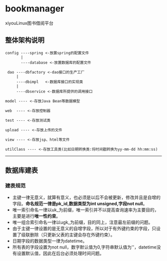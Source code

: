 # bookmanager
xiyouLinux图书借阅平台

## 整体架构说明

```
config ----spring <-放置spring的配置文件  
       | 
       ----database <-放置数据库的配置文件  

 dao ----dbfactory <-dao接口的生产工厂  
     |
     ----dbimpl   <-数据库接口的实现类  
     |
     ----dbservice <-数据库所提供的调用接口  

model ---- <-存放Java Bean等数据模型  

web  ---- <-存放控制器  

test ---- <-存放测试类  

upload ---- <-存放上传的文件  

view ---- <-存放jsp、html等文件

utilClass ---- <-存放工具类(比如日期转换类:将时间戳转换为yy-mm-dd hh:mm:ss)
```
---
## 数据库建表
### 建表规范
- 主键一律无意义，就算有意义，也必须是以后不会被更新，修改并且是自增的字段。**命名规范一律是pk_id,数据类型为int unsigned,字段not null**。
- 唯一索引命名一律以uk_为前缀，唯一索引并不以提高查询速率为主要目的，主要是进行**唯一性约束**。
- 唯一组合索引命名一律以ugk_为前缀，目的同上，注意最左前缀的问题。
- 由于主键一律设置的是无意义的自增字段，所以对于有外键约束的字段，只设置了级联删除（只更新父表的主键会存在外键约束）。
- 日期字段的数据类型一律为datetime。
- 所有表的字段设置为not null，数字默认值为0,字符串默认值为''，datetime没有设置默认值，因此在后台必须处理时间问题。
